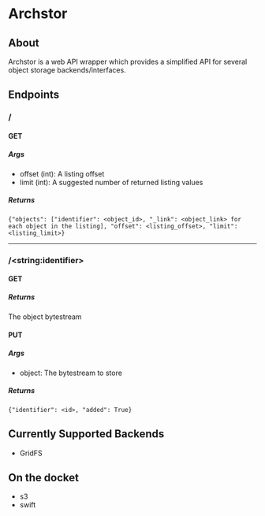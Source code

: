 # Archstor

## About

Archstor is a web API wrapper which provides a simplified API for several object storage backends/interfaces.

## Endpoints

### /

#### GET

##### Args

- offset (int): A listing offset
- limit (int): A suggested number of returned listing values

##### Returns

```{"objects": ["identifier": <object_id>, "_link": <object_link> for each object in the listing], "offset": <listing_offset>, "limit": <listing_limit>}```



---

### /\<string:identifier\>

#### GET

##### Returns

The object bytestream


#### PUT

##### Args

- object: The bytestream to store

##### Returns

```{"identifier": <id>, "added": True}```

## Currently Supported Backends

- GridFS

## On the docket

- s3
- swift
